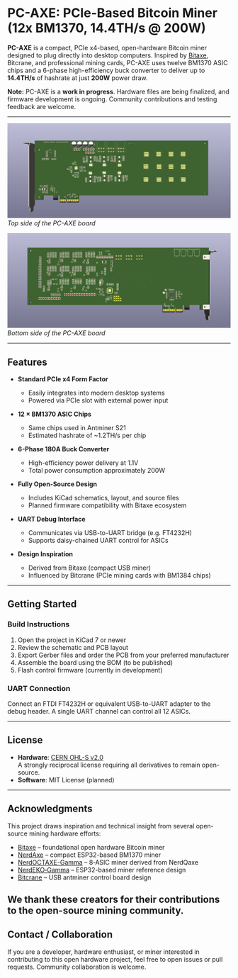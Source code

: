 # PC-AXE: PCIe-Based Bitcoin Miner (12x BM1370, 14.4TH/s @ 200W)

**PC-AXE** is a compact, PCIe x4-based, open-hardware Bitcoin miner designed to plug directly into desktop computers. Inspired by [Bitaxe](https://github.com/skot/bitaxe), Bitcrane, and professional mining cards, PC-AXE uses twelve BM1370 ASIC chips and a 6-phase high-efficiency buck converter to deliver up to **14.4TH/s** of hashrate at just **200W** power draw.


**Note:** PC-AXE is a **work in progress**. Hardware files are being finalized, and firmware development is ongoing. Community contributions and testing feedback are welcome.

---

![PC-AXE Top View](./images/top.png)  
*Top side of the PC-AXE board*

![PC-AXE Bottom View](./images/bottom.png)  
*Bottom side of the PC-AXE board*

---

## Features

- **Standard PCIe x4 Form Factor**
  - Easily integrates into modern desktop systems
  - Powered via PCIe slot with external power input

- **12 × BM1370 ASIC Chips**
  - Same chips used in Antminer S21
  - Estimated hashrate of ~1.2TH/s per chip

- **6-Phase 180A Buck Converter**
  - High-efficiency power delivery at 1.1V
  - Total power consumption approximately 200W

- **Fully Open-Source Design**
  - Includes KiCad schematics, layout, and source files
  - Planned firmware compatibility with Bitaxe ecosystem

- **UART Debug Interface**
  - Communicates via USB-to-UART bridge (e.g. FT4232H)
  - Supports daisy-chained UART control for ASICs

- **Design Inspiration**
  - Derived from Bitaxe (compact USB miner)
  - Influenced by Bitcrane (PCIe mining cards with BM1384 chips)

---

## Getting Started

### Build Instructions

1. Open the project in KiCad 7 or newer
2. Review the schematic and PCB layout
3. Export Gerber files and order the PCB from your preferred manufacturer
4. Assemble the board using the BOM (to be published)
5. Flash control firmware (currently in development)

### UART Connection

Connect an FTDI FT4232H or equivalent USB-to-UART adapter to the debug header. A single UART channel can control all 12 ASICs.

---

## License

- **Hardware**: [CERN OHL-S v2.0](https://ohwr.org/project/cernohl)  
  A strongly reciprocal license requiring all derivatives to remain open-source.
- **Software**: MIT License (planned)

---

## Acknowledgments

This project draws inspiration and technical insight from several open-source mining hardware efforts:

- [Bitaxe](https://github.com/skot/bitaxe) – foundational open hardware Bitcoin miner  
- [NerdAxe](https://github.com/BitMaker-hub/NerdAxe) – compact ESP32-based BM1370 miner 
- [NerdOCTAXE-Gamma](https://github.com/5toliv/NerdOCTAXE-Gamma) – 8‑ASIC miner derived from NerdQaxe 
- [NerdEKO‑Gamma](https://github.com/phil31/NerdEKO-Gamma) – ESP32-based miner reference design   
- [Bitcrane](https://bitcointalk.org/index.php?topic=951507.0) – USB antminer control board  design

We thank these creators for their contributions to the open-source mining community.
---

## Contact / Collaboration

If you are a developer, hardware enthusiast, or miner interested in contributing to this open hardware project, feel free to open issues or pull requests. Community collaboration is welcome.


